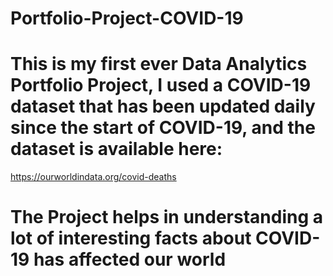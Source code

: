 # Portfolio-Project-COVID-19
# This is my first ever Data Analytics Portfolio Project, I used a COVID-19 dataset that has been updated daily since the start of COVID-19, and the dataset is available here:
https://ourworldindata.org/covid-deaths
# The Project helps in understanding a lot of interesting facts about COVID-19 has affected our world
